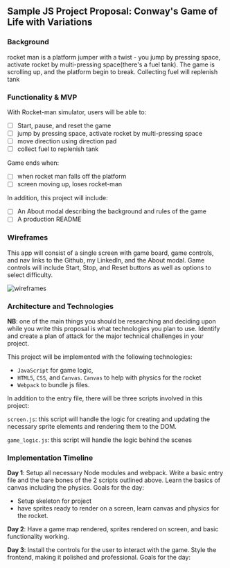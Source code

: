 ## Sample JS Project Proposal: Conway's Game of Life with Variations

### Background

rocket man is a platform jumper with a twist - you jump by pressing space, activate rocket by multi-pressing space(there's a fuel tank). The game is scrolling up, and the platform begin to break. Collecting fuel will replenish tank


  

### Functionality & MVP  

With Rocket-man simulator, users will be able to:

- [ ] Start, pause, and reset the game 
- [ ] jump by pressing space, activate rocket by multi-pressing space
- [ ] move direction using direction pad
- [ ] collect fuel to replenish tank

Game ends when:
- [ ] when rocket man falls off the platform
- [ ] screen moving up, loses rocket-man 

In addition, this project will include:

- [ ] An About modal describing the background and rules of the game
- [ ] A production README

### Wireframes

This app will consist of a single screen with game board, game controls, and nav links to the Github, my LinkedIn,
and the About modal.  Game controls will include Start, Stop, and Reset buttons as well as options to select difficulty.

![wireframes](https://github.com/appacademy/ny-portfolio-curriculum/blob/master/javascript-project/js-proposal-wireframe.jpg)

### Architecture and Technologies

**NB**: one of the main things you should be researching and deciding upon while you write this proposal is what technologies you plan to use.  Identify and create a plan of attack for the major technical challenges in your project.

This project will be implemented with the following technologies:

- `JavaScript` for game logic,
- `HTML5`, `CSS`, and `Canvas`. `Canvas` to help with physics for the rocket
- `Webpack` to bundle js files.

In addition to the entry file, there will be three scripts involved in this project:

`screen.js`: this script will handle the logic for creating and updating the necessary sprite elements and rendering them to the DOM.

`game_logic.js`: this script will handle the logic behind the scenes


### Implementation Timeline

**Day 1**: Setup all necessary Node modules and webpack. Write a basic entry file and the bare bones of the 2 scripts outlined above. Learn the basics of canvas including the physics. Goals for the day:

- Setup skeleton for project
- have sprites ready to render on a screen, learn canvas and physics for the rocket.

**Day 2**: Have a game map rendered, sprites rendered on screen, and basic functionality working.

**Day 3**: Install the controls for the user to interact with the game.  Style the frontend, making it polished and professional.  Goals for the day:

